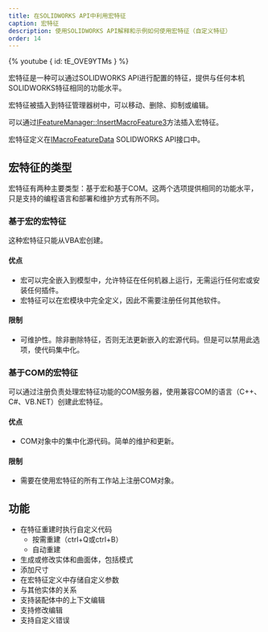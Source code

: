 ```yaml
---
title: 在SOLIDWORKS API中利用宏特征
caption: 宏特征
description: 使用SOLIDWORKS API解释和示例如何使用宏特征（自定义特征）
order: 14
---
```

{% youtube { id: tE_OVE9YTMs } %}

宏特征是一种可以通过SOLIDWORKS API进行配置的特征，提供与任何本机SOLIDWORKS特征相同的功能水平。

宏特征被插入到特征管理器树中，可以移动、删除、抑制或编辑。

可以通过[IFeatureManager::InsertMacroFeature3](https://help.solidworks.com/2014/English/api/sldworksapi/SOLIDWORKS.Interop.sldworks~SOLIDWORKS.Interop.sldworks.IFeatureManager~InsertMacroFeature3.html)方法插入宏特征。

宏特征定义在[IMacroFeatureData](https://help.solidworks.com/2014/english/api/sldworksapi/SolidWorks.Interop.sldworks~SolidWorks.Interop.sldworks.IMacroFeatureData.html) SOLIDWORKS API接口中。

## 宏特征的类型

宏特征有两种主要类型：基于宏和基于COM。这两个选项提供相同的功能水平，只是支持的编程语言和部署和维护方式有所不同。

### 基于宏的宏特征

这种宏特征只能从VBA宏创建。

#### 优点
* 宏可以完全嵌入到模型中，允许特征在任何机器上运行，无需运行任何宏或安装任何插件。
* 宏特征可以在宏模块中完全定义，因此不需要注册任何其他软件。

#### 限制
* 可维护性。除非删除特征，否则无法更新嵌入的宏源代码。但是可以禁用此选项，使代码集中化。

### 基于COM的宏特征

可以通过注册负责处理宏特征功能的COM服务器，使用兼容COM的语言（C++、C#、VB.NET）创建此宏特征。

#### 优点
* COM对象中的集中化源代码。简单的维护和更新。

#### 限制
* 需要在使用宏特征的所有工作站上注册COM对象。

## 功能

* 在特征重建时执行自定义代码
    * 按需重建（ctrl+Q或ctrl+B）
    * 自动重建
* 生成或修改实体和曲面体，包括模式
* 添加尺寸
* 在宏特征定义中存储自定义参数
* 与其他实体的关系
* 支持装配体中的上下文编辑
* 支持修改编辑
* 支持自定义错误